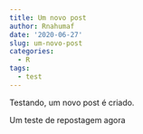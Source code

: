 ```yaml
---
title: Um novo post
author: Rnahumaf
date: '2020-06-27'
slug: um-novo-post
categories:
  - R
tags:
  - test
---
```


Testando, um novo post é criado.


Um teste de repostagem agora